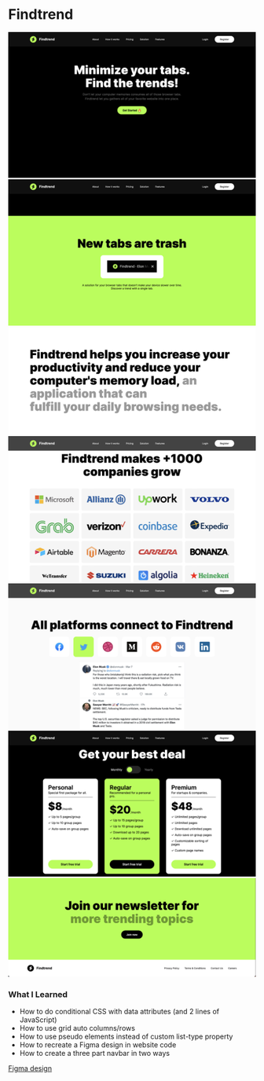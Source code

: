 # Findtrend

![Hero section](hero.png)
![Tabs section](tabs.png)
![Stats section](stats.png)
![Stats section](stats-2.png)
![Platform section](platform.png)
![Pricing section](pricing.png)
![Newsletter section](newsletter.png)

### What I Learned

- How to do conditional CSS with data attributes (and 2 lines of JavaScript)
- How to use grid auto columns/rows
- How to use pseudo elements instead of custom list-type property
- How to recreate a Figma design in website code
- How to create a three part navbar in two ways

[Figma design](<https://www.figma.com/file/AzKOk465IeVY5Kjx7GgVKc/Findtrend-Webflow-(Free-Code)-(Community)?node-id=0%3A1&mode=dev>)
